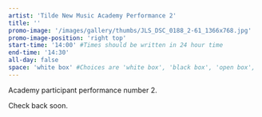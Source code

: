 ```yaml
---
artist: 'Tilde New Music Academy Performance 2'
title: ''
promo-image: '/images/gallery/thumbs/JLS_DSC_0188_2-61_1366x768.jpg'
promo-image-position: 'right top'
start-time: '14:00' #Times should be written in 24 hour time
end-time: '14:30'
all-day: false
space: 'white box' #Choices are 'white box', 'black box', 'open box', 'grounds'
---
```

<!-- Description -->
Academy participant performance number 2.

<!-- Bio -->
Check back soon.